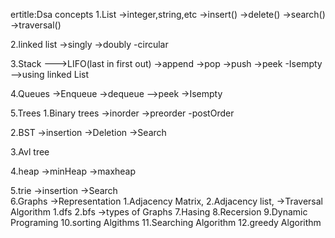 ertitle:Dsa concepts
 1.List
     ->integer,string,etc
     ->insert()
     ->delete()
     ->search()
     ->traversal()

2.linked list
   ->singly
   ->doubly
   -circular

3.Stack  --->LIFO(last in first out)
  ->append
  ->pop
  ->push
  ->peek
  -Isempty
  -->using linked List
  
4.Queues
  ->Enqueue
  ->dequeue
  -->peek
  ->Isempty

5.Trees
  1.Binary trees
     ->inorder
     ->preorder
     -postOrder

  2.BST
    ->insertion
    ->Deletion
    ->Search    


  3.Avl tree

  4.heap
   ->minHeap
   ->maxheap

  5.trie
     ->insertion
    ->Search  
  6.Graphs
   ->Representation
      1.Adjacency Matrix,
      2.Adjacency list,
    ->Traversal Algorithm
      1.dfs
      2.bfs
    ->types of Graphs
7.Hasing
8.Recersion
9.Dynamic Programing
10.sorting Algithms
11.Searching Algorithm
12.greedy Algorithm



